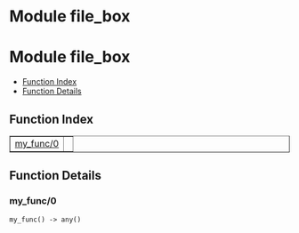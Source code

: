 Module file_box
===============


<h1>Module file_box</h1>

* [Function Index](#index)
* [Function Details](#functions)






<h2><a name="index">Function Index</a></h2>



<table width="100%" border="1" cellspacing="0" cellpadding="2" summary="function index"><tr><td valign="top"><a href="#my_func-0">my_func/0</a></td><td></td></tr></table>




<h2><a name="functions">Function Details</a></h2>


<a name="my_func-0"></a>

<h3>my_func/0</h3>





`my_func() -> any()`

